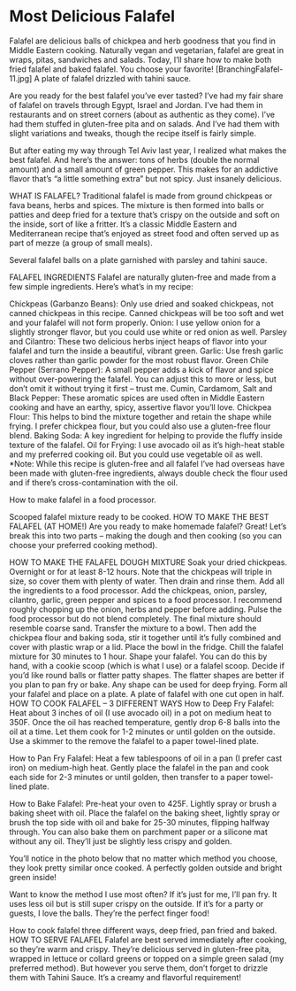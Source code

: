# Most Delicious Falafel
Falafel are delicious balls of chickpea and herb goodness that you find in Middle Eastern cooking. Naturally vegan and vegetarian, falafel are great in wraps, pitas, sandwiches and salads. Today, I’ll share how to make both fried falafel and baked falafel. You choose your favorite!
[BranchingFalafel-11.jpg]
A plate of falafel drizzled with tahini sauce.

Are you ready for the best falafel you’ve ever tasted? I’ve had my fair share of falafel on travels through Egypt, Israel and Jordan. I’ve had them in restaurants and on street corners (about as authentic as they come). I’ve had them stuffed in gluten-free pita and on salads. And I’ve had them with slight variations and tweaks, though the recipe itself is fairly simple.

But after eating my way through Tel Aviv last year, I realized what makes the best falafel. And here’s the answer: tons of herbs (double the normal amount) and a small amount of green pepper. This makes for an addictive flavor that’s “a little something extra” but not spicy. Just insanely delicious.

WHAT IS FALAFEL?
Traditional falafel is made from ground chickpeas or fava beans, herbs and spices. The mixture is then formed into balls or patties and deep fried for a texture that’s crispy on the outside and soft on the inside, sort of like a fritter. It’s a classic Middle Eastern and Mediterranean recipe that’s enjoyed as street food and often served up as part of mezze (a group of small meals).

Several falafel balls on a plate garnished with parsley and tahini sauce.

FALAFEL INGREDIENTS
Falafel are naturally gluten-free and made from a few simple ingredients. Here’s what’s in my recipe:

Chickpeas (Garbanzo Beans): Only use dried and soaked chickpeas, not canned chickpeas in this recipe. Canned chickpeas will be too soft and wet and your falafel will not form properly.
Onion: I use yellow onion for a slightly stronger flavor, but you could use white or red onion as well.
Parsley and Cilantro: These two delicious herbs inject heaps of flavor into your falafel and turn the inside a beautiful, vibrant green.
Garlic: Use fresh garlic cloves rather than garlic powder for the most robust flavor.
Green Chile Pepper (Serrano Pepper): A small pepper adds a kick of flavor and spice without over-powering the falafel. You can adjust this to more or less, but don’t omit it without trying it first – trust me.
Cumin, Cardamom, Salt and Black Pepper: These aromatic spices are used often in Middle Eastern cooking and have an earthy, spicy, assertive flavor you’ll love.
Chickpea Flour: This helps to bind the mixture together and retain the shape while frying. I prefer chickpea flour, but you could also use a gluten-free flour blend.
Baking Soda: A key ingredient for helping to provide the fluffy inside texture of the falafel.
Oil for Frying: I use avocado oil as it’s high-heat stable and my preferred cooking oil. But you could use vegetable oil as well.
*Note: While this recipe is gluten-free and all falafel I’ve had overseas have been made with gluten-free ingredients, always double check the flour used and if there’s cross-contamination with the oil. 

How to make falafel in a food processor.

Scooped falafel mixture ready to be cooked.
HOW TO MAKE THE BEST FALAFEL (AT HOME!)
Are you ready to make homemade falafel? Great! Let’s break this into two parts – making the dough and then cooking (so you can choose your preferred cooking method).

HOW TO MAKE THE FALAFEL DOUGH MIXTURE
Soak your dried chickpeas. Overnight or for at least 8-12 hours. Note that the chickpeas will triple in size, so cover them with plenty of water. Then drain and rinse them.
Add all the ingredients to a food processor. Add the chickpeas, onion, parsley, cilantro, garlic, green pepper and spices to a food processor. I recommend roughly chopping up the onion, herbs and pepper before adding. Pulse the food processor but do not blend completely. The final mixture should resemble coarse sand.
Transfer the mixture to a bowl. Then add the chickpea flour and baking soda, stir it together until it’s fully combined and cover with plastic wrap or a lid.
Place the bowl in the fridge. Chill the falafel mixture for 30 minutes to 1 hour.
Shape your falafel. You can do this by hand, with a cookie scoop (which is what I use) or a falafel scoop. Decide if you’d like round balls or flatter patty shapes. The flatter shapes are better if you plan to pan fry or bake. Any shape can be used for deep frying. Form all your falafel and place on a plate.
A plate of falafel with one cut open in half.
HOW TO COOK FALAFEL – 3 DIFFERENT WAYS
How to Deep Fry Falafel: Heat about 3 inches of oil (I use avocado oil) in a pot on medium heat to 350F. Once the oil has reached temperature, gently drop 6-8 balls into the oil at a time. Let them cook for 1-2 minutes or until golden on the outside. Use a skimmer to the remove the falafel to a paper towel-lined plate.

How to Pan Fry Falafel: Heat a few tablespoons of oil in a pan (I prefer cast iron) on medium-high heat. Gently place the falafel in the pan and cook each side for 2-3 minutes or until golden, then transfer to a paper towel-lined plate.

How to Bake Falafel: Pre-heat your oven to 425F. Lightly spray or brush a baking sheet with oil. Place the falafel on the baking sheet, lightly spray or brush the top side with oil and bake for 25-30 minutes, flipping halfway through. You can also bake them on parchment paper or a silicone mat without any oil. They’ll just be slightly less crispy and golden.

You’ll notice in the photo below that no matter which method you choose, they look pretty similar once cooked. A perfectly golden outside and bright green inside!

Want to know the method I use most often? If it’s just for me, I’ll pan fry. It uses less oil but is still super crispy on the outside. If it’s for a party or guests, I love the balls. They’re the perfect finger food!

How to cook falafel three different ways, deep fried, pan fried and baked.
HOW TO SERVE FALAFEL
Falafel are best served immediately after cooking, so they’re warm and crispy. They’re delicious served in gluten-free pita, wrapped in lettuce or collard greens or topped on a simple green salad (my preferred method). But however you serve them, don’t forget to drizzle them with Tahini Sauce. It’s a creamy and flavorful requirement!
